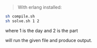> With erlang installed:

```sh
sh compile.sh
sh solve.sh 1 2
```

where 1 is the day and 2 is the part

will run the given file and produce output.
